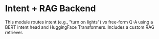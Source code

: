 # Intent + RAG Backend

This module routes intent (e.g., "turn on lights") vs free-form Q-A using a BERT intent head and HuggingFace Transformers. Includes a custom RAG retriever.

